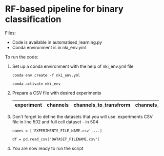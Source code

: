 # RF-based pipeline for binary classification 

Files:

- Code is available in automatised_learning.py
- Conda environment is in nki_env.yml

To run the code:
1. Set up a conda environment with the help of nki_env.yml file

   ````
   conda env create -f nki_env.yml
   ````
   ````
   conda activate nki_env
   ````  
2. Prepare a CSV file with desired experiments

   | experiment  | channels | channels_to_transfrorm | channels_to_outliers | chanenels_to_scale | types_of_cells | classes_column | classes_types | therapies | scaling_type | best_parameters | balanced_acc_train | balanced_acc_test | f1_train | f1_test | most_predictive_features | eliminated_features |
   | :---:  | :---: | :---: | :---: | :---: | :---: | :---: | :---: | :---: | :---: | :---: | :---: | :---: | :---: | :---: | :---: | :---: |


4. Don't forget to define the datasets that you will use: experiments CSV file in line 502 and full cell dataset - in 504
   ````
   names = ['EXPERIMENTS_FILE_NAME.csv',...] 
   ````
   ````
   df = pd.read_csv("DATASET_FILENAME.csv")
   ````  
   
5. You are now ready to run the script
